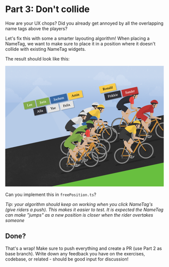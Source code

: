 # Part 3: Don't collide

How are your UX chops? Did you already get annoyed by all the overlapping name tags above the players?

Let's fix this with some a smarter layouting algorithm! When placing a NameTag, we want to make sure to place it in a position where it doesn't collide with existing NameTag widgets.

The result should look like this:

![screenshot](mountain.png)

Can you implement this in `freePosition.ts`?

_Tip: your algorithm should keep on working when you click NameTag's (give riders a push). This makes it easier to test. It is expected the NameTag can make "jumps" as a new position is closer when the rider overtakes someone_

## Done?

That's a wrap! Make sure to push everything and create a PR (use Part 2 as base branch). Write down any feedback you have on the exercises, codebase, or related - should be good input for discussion!
